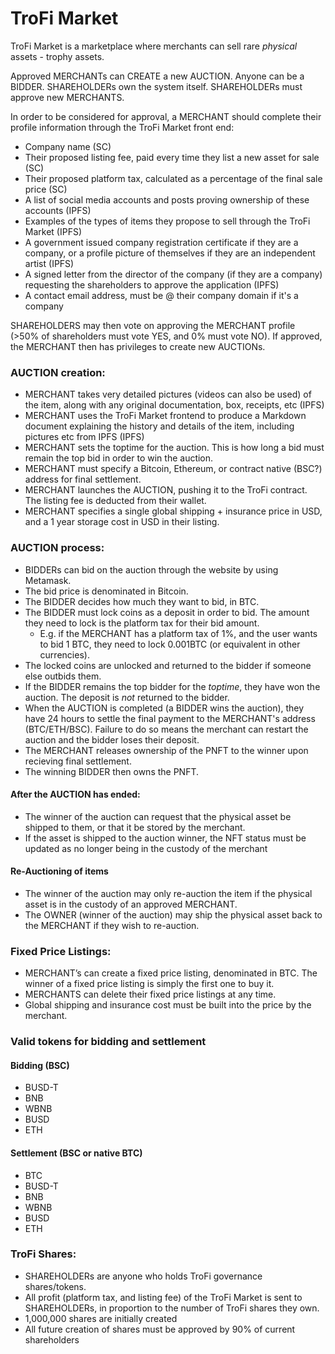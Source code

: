 # TroFi Market

TroFi Market is a marketplace where merchants can sell rare *physical* assets - trophy assets.

Approved MERCHANTs can CREATE a new AUCTION. Anyone can be a BIDDER. SHAREHOLDERs own the system itself. SHAREHOLDERs must approve new MERCHANTS.

In order to be considered for approval, a MERCHANT should complete their profile information through the TroFi Market front end:
* Company name (SC)
* Their proposed listing fee, paid every time they list a new asset for sale (SC)
* Their proposed platform tax, calculated as a percentage of the final sale price (SC)
* A list of social media accounts and posts proving ownership of these accounts (IPFS)
* Examples of the types of items they propose to sell through the TroFi Market (IPFS)
* A government issued company registration certificate if they are a company, or a profile picture of themselves if they are an independent artist (IPFS) 
* A signed letter from the director of the company (if they are a company) requesting the shareholders to approve the application (IPFS)
* A contact email address, must be @ their company domain if it's a company

SHAREHOLDERS may then vote on approving the MERCHANT profile (>50% of shareholders must vote YES, and 0% must vote NO). If approved, the MERCHANT then has privileges to create new AUCTIONs.

### AUCTION creation:
* MERCHANT takes very detailed pictures (videos can also be used) of the item, along with any original documentation, box, receipts, etc (IPFS)
* MERCHANT uses the TroFi Market frontend to produce a Markdown document explaining the history and details of the item, including pictures etc from IPFS (IPFS)
* MERCHANT sets the toptime for the auction. This is how long a bid must remain the top bid in order to win the auction.
* MERCHANT must specify a Bitcoin, Ethereum, or contract native (BSC?) address for final settlement.
* MERCHANT launches the AUCTION, pushing it to the TroFi contract. The listing fee is deducted from their wallet.
* MERCHANT specifies a single global shipping + insurance price in USD, and a 1 year storage cost in USD in their listing.

### AUCTION process:
* BIDDERs can bid on the auction through the website by using Metamask.
* The bid price is denominated in Bitcoin.
* The BIDDER decides how much they want to bid, in BTC.
* The BIDDER must lock coins as a deposit in order to bid. The amount they need to lock is the platform tax for their bid amount. 
  * E.g. if the MERCHANT has a platform tax of 1%, and the user wants to bid 1 BTC, they need to lock 0.001BTC (or equivalent in other currencies). 
* The locked coins are unlocked and returned to the bidder if someone else outbids them.
* If the BIDDER remains the top bidder for the *toptime*, they have won the auction. The deposit is *not* returned to the bidder.
* When the AUCTION is completed (a BIDDER wins the auction), they have 24 hours to settle the final payment to the MERCHANT's address (BTC/ETH/BSC). Failure to do so means the merchant can restart the auction and the bidder loses their deposit. 
* The MERCHANT releases ownership of the PNFT to the winner upon recieving final settlement.
* The winning BIDDER then owns the PNFT. 

#### After the AUCTION has ended:
* The winner of the auction can request that the physical asset be shipped to them, or that it be stored by the merchant. 
* If the asset is shipped to the auction winner, the NFT status must be updated as no longer being in the custody of the merchant

#### Re-Auctioning of items
* The winner of the auction may only re-auction the item if the physical asset is in the custody of an approved MERCHANT. 
* The OWNER (winner of the auction) may ship the physical asset back to the MERCHANT if they wish to re-auction.


### Fixed Price Listings:
* MERCHANT’s can create a fixed price listing, denominated in BTC. The winner of a fixed price listing is simply the first one to buy it.
* MERCHANTS can delete their fixed price listings at any time.
* Global shipping and insurance cost must be built into the price by the merchant.

### Valid tokens for bidding and settlement
#### Bidding (BSC)
* BUSD-T
* BNB
* WBNB
* BUSD
* ETH
#### Settlement (BSC or native BTC)
* BTC
* BUSD-T
* BNB
* WBNB
* BUSD
* ETH

### TroFi Shares:
* SHAREHOLDERs are anyone who holds TroFi governance shares/tokens. 
* All profit (platform tax, and listing fee) of the TroFi Market is sent to SHAREHOLDERs, in proportion to the number of TroFi shares they own.
* 1,000,000 shares are initially created
* All future creation of shares must be approved by 90% of current shareholders

